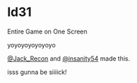 ld31
====

Entire Game on One Screen


yoyoyoyoyoyoyo

[@Jack_Recon](https://twitter.com/jack_recon) and [@insanity54](https://twitter.com/insanity54) made this.


isss gunna be siiiick!